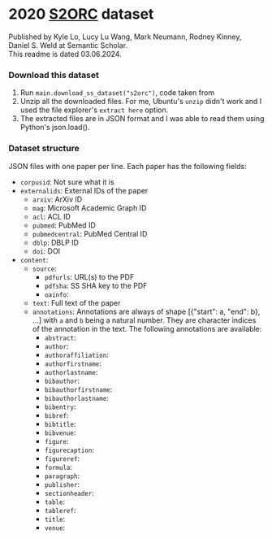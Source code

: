 # 2020 [S2ORC](https://allenai.org/data/s2orc) dataset
Published by Kyle Lo, Lucy Lu Wang, Mark Neumann, Rodney Kinney, Daniel S. Weld at Semantic Scholar.  
This readme is dated 03.06.2024.  

### Download this dataset
1. Run `main.download_ss_dataset("s2orc")`, code taken from 
2. Unzip all the downloaded files. For me, Ubuntu's `unzip` didn't work and I used the file explorer's `extract here` option.
3. The extracted files are in JSON format and I was able to read them using Python's json.load().


### Dataset structure
JSON files with one paper per line. Each paper has the following fields:
- `corpusid`: Not sure what it is
- `externalids`: External IDs of the paper
    - `arxiv`: ArXiv ID
    - `mag`: Microsoft Academic Graph ID
    - `acl`: ACL ID
    - `pubmed`: PubMed ID
    - `pubmedcentral`: PubMed Central ID
    - `dblp`: DBLP ID
    - `doi`: DOI
- `content`:
    - `source`: 
        - `pdfurls`: URL(s) to the PDF
        - `pdfsha`: SS SHA key to the PDF
        - `oainfo`:
    - `text`: Full text of the paper
    - `annotations`: Annotations are always of shape [{"start": a, "end": b}, ...] with `a` and `b` being a natural number. They are character indices of the annotation in the text. The following annotations are available:
        - `abstract`: 
        - `author`: 
        - `authoraffiliation`: 
        - `authorfirstname`: 
        - `authorlastname`: 
        - `bibauthor`: 
        - `bibauthorfirstname`: 
        - `bibauthorlastname`: 
        - `bibentry`: 
        - `bibref`: 
        - `bibtitle`: 
        - `bibvenue`: 
        - `figure`: 
        - `figurecaption`: 
        - `figureref`: 
        - `formula`: 
        - `paragraph`: 
        - `publisher`: 
        - `sectionheader`: 
        - `table`: 
        - `tableref`: 
        - `title`: 
        - `venue`: 
